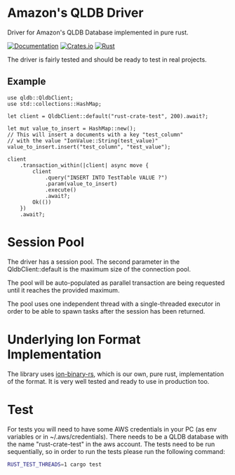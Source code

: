 <!-- cargo-sync-readme start -->

# Amazon's QLDB Driver

Driver for Amazon's QLDB Database implemented in pure rust.

[![Documentation](https://docs.rs/qldb/badge.svg)](https://docs.rs/qldb)
[![Crates.io](https://img.shields.io/crates/v/qldb)](https://crates.io/crates/qldb)
[![Rust](https://github.com/Couragium/qldb-rs/actions/workflows/rust.yml/badge.svg)](https://github.com/Couragium/qldb-rs/actions/workflows/rust.yml)

The driver is fairly tested and should be ready to test in real projects.

## Example

```rust,no_run
use qldb::QldbClient;
use std::collections::HashMap;

let client = QldbClient::default("rust-crate-test", 200).await?;

let mut value_to_insert = HashMap::new();
// This will insert a documents with a key "test_column"
// with the value "IonValue::String(test_value)"
value_to_insert.insert("test_column", "test_value");

client
    .transaction_within(|client| async move {   
        client
            .query("INSERT INTO TestTable VALUE ?")
            .param(value_to_insert)
            .execute()
            .await?;
        Ok(())
    })
    .await?;
```

# Session Pool

The driver has a session pool. The second parameter in the
QldbClient::default is the maximum size of the connection pool.

The pool will be auto-populated as parallel transaction are being
requested until it reaches the provided maximum.

The pool uses one independent thread with a single-threaded 
executor in order to be able to spawn tasks after the session has 
been returned.

# Underlying Ion Format Implementation

The library uses [ion-binary-rs](https://crates.io/crates/ion-binary-rs), 
which is our own, pure rust, implementation of the format. It is very 
well tested and ready to use in production too.

# Test

For tests you will need to have some AWS credentials in your
PC (as env variables or in ~/.aws/credentials). There needs
to be a QLDB database with the name "rust-crate-test" in the
aws account. The tests need to be run sequentially, so in order
to run the tests please run the following command:

```sh
RUST_TEST_THREADS=1 cargo test
```

<!-- cargo-sync-readme end -->

